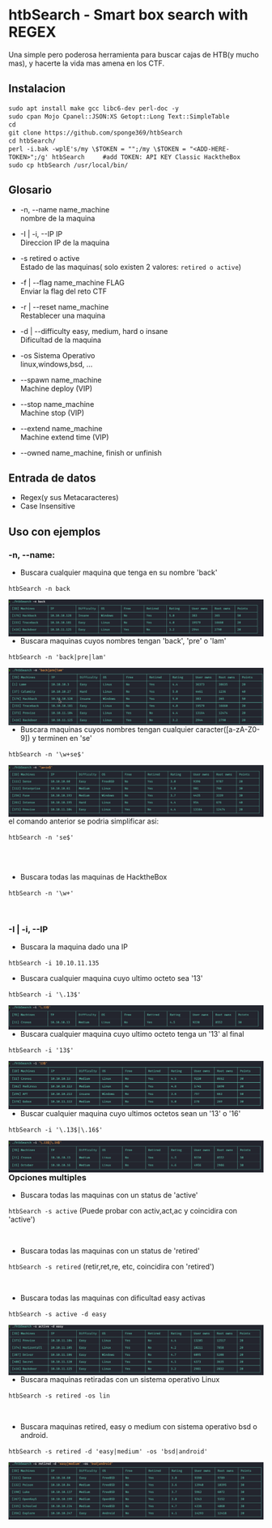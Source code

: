 
# htbSearch - Smart box search with REGEX
Una simple pero poderosa herramienta para buscar cajas de HTB(y mucho mas), y hacerte la vida mas amena en los CTF.


## Instalacion

```
sudo apt install make gcc libc6-dev perl-doc -y
sudo cpan Mojo Cpanel::JSON:XS Getopt::Long Text::SimpleTable
cd
git clone https://github.com/sponge369/htbSearch
cd htbSearch/
perl -i.bak -wplE's/my \$TOKEN = "";/my \$TOKEN = "<ADD-HERE-TOKEN>";/g' htbSearch     #add TOKEN: API KEY Classic HacktheBox
sudo cp htbSearch /usr/local/bin/

```

## Glosario
- -n, --name name_machine <br>
	 nombre de la maquina

- -I | -i, --IP IP<br>
	Direccion IP de la maquina

- -s    retired o active<br>
	Estado de las maquinas( solo existen 2 valores: `retired o active`)

- -f | --flag name_machine FLAG<br>
	Enviar la flag del reto CTF

- -r | --reset name_machine<br>
	Restablecer una maquina

- -d | --difficulty easy, medium, hard o insane<br>
	Dificultad de la maquina

- -os Sistema Operativo<br>
	linux,windows,bsd, ...

- --spawn name_machine<br>
	Machine deploy (VIP)

- --stop name_machine<br>
	Machine stop (VIP)

- --extend name_machine<br>
	Machine extend time (VIP)
	
- --owned name_machine, finish or unfinish<br> 

## Entrada de datos

- Regex(y sus Metacaracteres)
- Case Insensitive


## Uso con ejemplos

### -n, --name: 
- Buscara cualquier maquina que tenga en su nombre 'back'

`htbSearch -n back`
<p align="center">
<img src="Images/1.png"
        alt="1"
        style="float: left; margin-right: 10px;" />
</p>

<br>

- Buscara maquinas cuyos nombres tengan 'back', 'pre' o 'lam'

`htbSearch -n 'back|pre|lam'`
 
<p align="center">
<img src="Images/2.png"
        alt="2"
        style="float: left; margin-right: 10px;" />
</p>

<br>

- Buscara maquinas cuyos nombres tengan cualquier caracter([a-zA-Z0-9]) y terminen en 'se'

`htbSearch -n '\w+se$'`
<p align="center">
<img src="Images/3.png"
        alt="3"
        style="float: left; margin-right: 10px;" />
</p>
el comando anterior se podria simplificar asi:

`htbSearch -n 'se$'`


<br>
<br>



- Buscara todas las maquinas de HacktheBox

`htbSearch -n '\w+'`

<br>



### -I | -i,  --IP
- Buscara la maquina dado una IP

`htbSearch -i 10.10.11.135`
<br>



- Buscara cualquier maquina cuyo ultimo octeto sea '13'

`htbSearch -i '\.13$'`

<p align="center">
<img src="Images/4.png"
        alt="4"
        style="float: left; margin-right: 10px;" />
</p>

<br>

- Buscara cualquier maquina cuyo ultimo octeto tenga un '13' al final

`htbSearch -i '13$'`

<p align="center">
<img src="Images/5.png"
        alt="5"
        style="float: left; margin-right: 10px;" />
</p>


<br>


- Buscar cualquier maquina cuyo ultimos octetos sean un '13' o '16'

`htbSearch -i '\.13$|\.16$'`

<p align="center">
<img src="Images/6.png"
        alt="6"
        style="float: left; margin-right: 10px;" />
</p>

<br>

<br>



### Opciones multiples

- Buscara todas las maquinas con un status de 'active'

`htbSearch -s active`
(Puede probar con activ,act,ac y coincidira con 'active')

<br>


- Buscara todas las maquinas con un status de 'retired'

`htbSearch -s retired`
(retir,ret,re, etc, coincidira con 'retired')

<br>


- Buscara todas las maquinas con dificultad easy activas

`htbSearch -s active -d easy`
<p align="center">
<img src="Images/7.png"
        alt="7"
        style="float: left; margin-right: 10px;" />
</p>

<br>

- Buscara maquinas retiradas con un sistema operativo Linux

`htbSearch -s retired -os lin`

<br>


- Buscara maquinas retired, easy o medium con sistema operativo bsd o android.
 
`htbSearch -s retired -d 'easy|medium' -os 'bsd|android'`

<p align="center">
<img src="Images/8.png"
        alt="8"
        style="float: left; margin-right: 10px;" />
</p>
